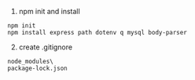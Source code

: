 1. npm init and install

```shell
npm init
npm install express path dotenv q mysql body-parser
```

2. create .gitignore

```
node_modules\
package-lock.json
```

